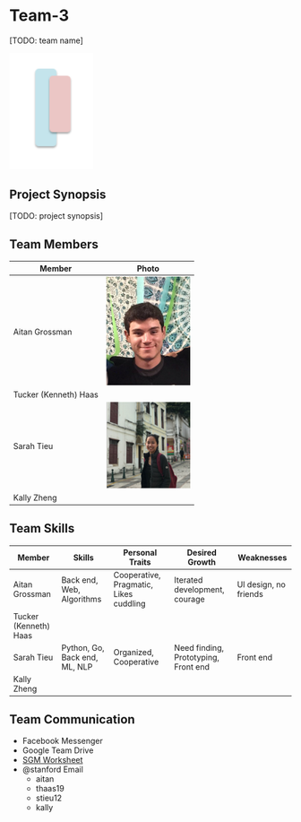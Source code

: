 # Team-3 
[TODO: team name]

<img src="./images/logo.png" width="150">

## Project Synopsis
[TODO: project synopsis]

## Team Members
| Member                | Photo                                         |
| --------------------- | --------------------------------------------- |
| Aitan Grossman        | <img src="./images/Headshot.jpg" width="150"> |
| Tucker (Kenneth) Haas | |
| Sarah Tieu            | <img src="./images/sarahtieu.png" width="150"> |
| Kally Zheng           | |

## Team Skills
| Member                | Skills                        | Personal Traits  | Desired Growth | Weaknesses |
| --------------------- | ----------------------------- | ---------------- | -------------- | ---------- |
| Aitan Grossman        | Back end, Web, Algorithms | Cooperative, Pragmatic, Likes cuddling | Iterated development, courage | UI design, no friends |
| Tucker (Kenneth) Haas |               |       |
| Sarah Tieu            | Python, Go, Back end, ML, NLP | Organized, Cooperative | Need finding, Prototyping, Front end | Front end |
| Kally Zheng           |               |       |

## Team Communication
* Facebook Messenger
* Google Team Drive
* [SGM Worksheet](https://docs.google.com/forms/d/e/1FAIpQLSdOqz9D23a8XHXStLg_YtWT21KX18mBW5uO2wVZ32kmDneSRw/viewform)
* @stanford Email
    * aitan
    * thaas19
    * stieu12
    * kally
